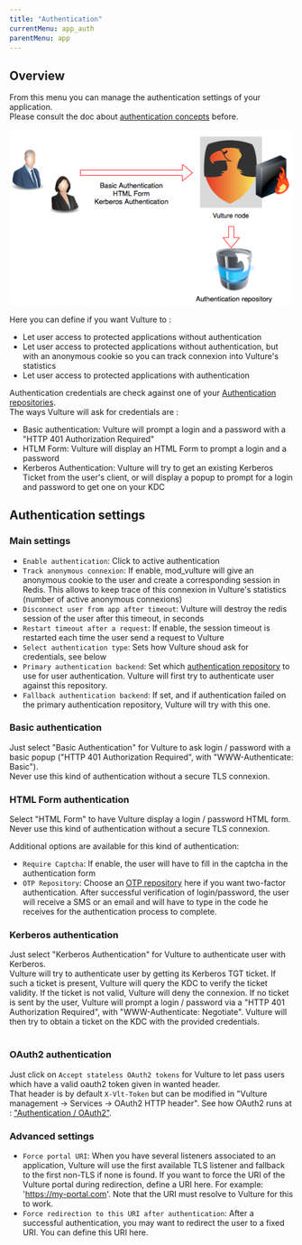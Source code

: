 ```yaml
---
title: "Authentication"
currentMenu: app_auth
parentMenu: app
---
```


## Overview

From this menu you can manage the authentication settings of your application. <br/>
Please consult the doc about [authentication concepts](/doc/authentication/auth.html) before.

![Authentification](/doc/img/authentification.png)

Here you can define if you want Vulture to :
 - Let user access to protected applications without authentication
 - Let user access to protected applications without authentication, but with an anonymous cookie so you can track connexion into Vulture's statistics
 - Let user access to protected applications with authentication

Authentication credentials are check against one of your [Authentication repositories](/doc/repositories/repo.html). <br/>
The ways Vulture will ask for credentials are :
 - Basic authentication: Vulture will prompt a login and a password with a "HTTP 401 Authorization Required"
 - HTLM Form: Vulture will display an HTML Form to prompt a login and a password
 - Kerberos Authentication: Vulture will try to get an existing Kerberos Ticket from the user's client, or will display a popup to prompt for a login and password to get one on your KDC


## Authentication settings

### Main settings

 - `Enable authentication`: Click to active authentication
 - `Track anonymous connexion`: If enable, mod_vulture will give an anonymous cookie to the user and create a corresponding session in Redis. This allows to keep trace of this connexion in Vulture's statistics (number of active anonymous connexions)
 - `Disconnect user from app after timeout`: Vulture will destroy the redis session of the user after this timeout, in seconds
 - `Restart timeout after a request`: If enable, the session timeout is restarted each time the user send a request to Vulture
 - `Select authentication type`: Sets how Vulture shoud ask for credentials, see below
 - `Primary authentication backend`: Set which [authentication repository](/doc/repositories/repo.html) to use for user authentication. Vulture will first try to authenticate user against this repository.
 - `Fallback authentication backend`: If set, and if authentication failed on the primary authentication repository, Vulture will try with this one.


### Basic authentication

Just select "Basic Authentication" for Vulture to ask login / password with a basic popup ("HTTP 401 Authorization Required", with "WWW-Authenticate: Basic"). <br/>
Never use this kind of authentication without a secure TLS connexion.


### HTML Form authentication

Select "HTML Form" to have Vulture display a login / password HTML form. <br/>
Never use this kind of authentication without a secure TLS connexion.    <br/>

Additional options are available for this kind of authentication:

- `Require Captcha`: If enable, the user will have to fill in the captcha in the authentication form
- `OTP Repository`: Choose an [OTP repository](/doc/repositories/otp.html) here if you want two-factor authentication. After successful verification of login/password, the user will receive a SMS or an email and will have to type in the code he receives for the authentication process to complete.

### Kerberos authentication

Just select "Kerberos Authentication" for Vulture to authenticate user with Kerberos. <br/>
Vulture will try to authenticate user by getting its Kerberos TGT ticket. If such a ticket is present, Vulture will query the KDC to verify the ticket validity. If the ticket is not valid, Vulture will deny the connexion. If no ticket is sent by the user, Vulture will prompt a login / password via a "HTTP 401 Authorization Required", with "WWW-Authenticate: Negotiate". Vulture will then try to obtain a ticket on the KDC with the provided credentials.<br/>
<br/>

### OAuth2 authentication

Just click on `Accept stateless OAuth2 tokens` for Vulture to let pass users which have a valid oauth2 token given in wanted header. <br/>
That header is by default `X-Vlt-Token` but can be modified in "Vulture management -> Services -> OAuth2 HTTP header".
See how OAuth2 runs at : ["Authentication / OAuth2"](/doc/authentication/oauth2.html).


### Advanced settings

 - `Force portal URI`: When you have several listeners associated to an application, Vulture will use the first available TLS listener and fallback to the first non-TLS if none is found. If you want to force the URI of the Vulture portal during redirection, define a URI here. For example: 'https://my-portal.com'. Note that the URI must resolve to Vulture for this to work.
 - `Force redirection to this URI after authentication`: After a successful authentication, you may want to redirect the user to a fixed URI. You can define this URI here.
